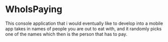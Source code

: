 # WhoIsPaying
This console application that i would eventually like to develop into a mobile app takes in names of people you are out to eat with, and it randomly picks one of the names which then is the person that has to pay.   
